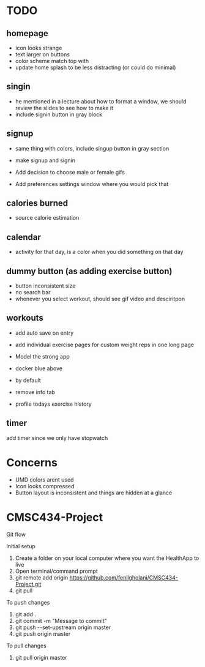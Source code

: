 # TODO
## homepage
- icon looks strange
- text larger on buttons
- color scheme match top with 
- update home splash to be less distracting (or could do minimal)

## singin
- he mentioned in a lecture about how to format a window, we should review the slides to see how to make it
- include signin button in gray block

## signup
- same thing with colors, include singup button in gray section
- make signup and signin 


- Add decision to choose male or female gifs

- Add preferences settings window where you would pick that

## calories burned
- source calorie estimation

## calendar 
- activity for that day, is a color when you did something on that day

## dummy button (as adding exercise button)
- button inconsistent size
- no search bar
- whenever you select workout, should see gif video and desciritpon

## workouts
- add auto save on entry
- add individual exercise pages for custom weight reps in one long page
- Model the strong app


- docker blue above
- by default 
- remove info tab

- profile todays exercise history

## timer
add timer since we only have stopwatch


# Concerns
- UMD colors arent used
- Icon looks compressed
- Button layout is inconsistent and things are hidden at a glance

# CMSC434-Project

Git flow

Initial setup
1) Create a folder on your local computer where you want the HealthApp to live
2) Open terminal/command prompt
3) git remote add origin https://github.com/fenilgholani/CMSC434-Project.git
4) git pull

To push changes
1) git add .
2) git commit -m "Message to commit"
3) git push --set-upstream origin master
4) git push origin master

To pull changes
1) git pull origin master
